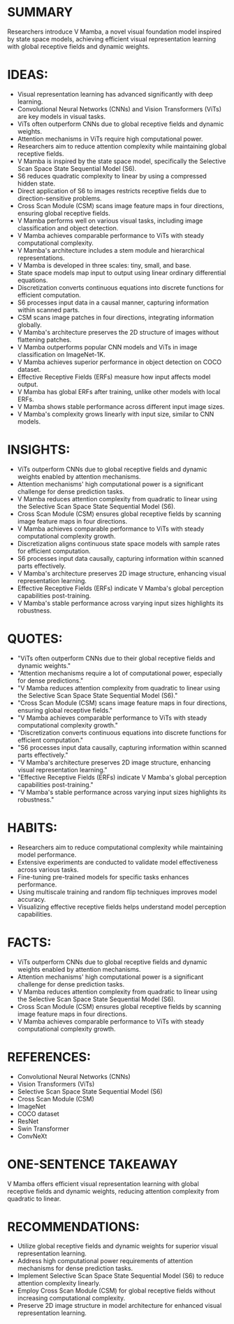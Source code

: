 # SUMMARY
Researchers introduce V Mamba, a novel visual foundation model inspired by state space models, achieving efficient visual representation learning with global receptive fields and dynamic weights.

# IDEAS:
- Visual representation learning has advanced significantly with deep learning.
- Convolutional Neural Networks (CNNs) and Vision Transformers (ViTs) are key models in visual tasks.
- ViTs often outperform CNNs due to global receptive fields and dynamic weights.
- Attention mechanisms in ViTs require high computational power.
- Researchers aim to reduce attention complexity while maintaining global receptive fields.
- V Mamba is inspired by the state space model, specifically the Selective Scan Space State Sequential Model (S6).
- S6 reduces quadratic complexity to linear by using a compressed hidden state.
- Direct application of S6 to images restricts receptive fields due to direction-sensitive problems.
- Cross Scan Module (CSM) scans image feature maps in four directions, ensuring global receptive fields.
- V Mamba performs well on various visual tasks, including image classification and object detection.
- V Mamba achieves comparable performance to ViTs with steady computational complexity.
- V Mamba's architecture includes a stem module and hierarchical representations.
- V Mamba is developed in three scales: tiny, small, and base.
- State space models map input to output using linear ordinary differential equations.
- Discretization converts continuous equations into discrete functions for efficient computation.
- S6 processes input data in a causal manner, capturing information within scanned parts.
- CSM scans image patches in four directions, integrating information globally.
- V Mamba's architecture preserves the 2D structure of images without flattening patches.
- V Mamba outperforms popular CNN models and ViTs in image classification on ImageNet-1K.
- V Mamba achieves superior performance in object detection on COCO dataset.
- Effective Receptive Fields (ERFs) measure how input affects model output.
- V Mamba has global ERFs after training, unlike other models with local ERFs.
- V Mamba shows stable performance across different input image sizes.
- V Mamba's complexity grows linearly with input size, similar to CNN models.

# INSIGHTS:
- ViTs outperform CNNs due to global receptive fields and dynamic weights enabled by attention mechanisms.
- Attention mechanisms' high computational power is a significant challenge for dense prediction tasks.
- V Mamba reduces attention complexity from quadratic to linear using the Selective Scan Space State Sequential Model (S6).
- Cross Scan Module (CSM) ensures global receptive fields by scanning image feature maps in four directions.
- V Mamba achieves comparable performance to ViTs with steady computational complexity growth.
- Discretization aligns continuous state space models with sample rates for efficient computation.
- S6 processes input data causally, capturing information within scanned parts effectively.
- V Mamba's architecture preserves 2D image structure, enhancing visual representation learning.
- Effective Receptive Fields (ERFs) indicate V Mamba's global perception capabilities post-training.
- V Mamba's stable performance across varying input sizes highlights its robustness.

# QUOTES:
- "ViTs often outperform CNNs due to their global receptive fields and dynamic weights."
- "Attention mechanisms require a lot of computational power, especially for dense predictions."
- "V Mamba reduces attention complexity from quadratic to linear using the Selective Scan Space State Sequential Model (S6)."
- "Cross Scan Module (CSM) scans image feature maps in four directions, ensuring global receptive fields."
- "V Mamba achieves comparable performance to ViTs with steady computational complexity growth."
- "Discretization converts continuous equations into discrete functions for efficient computation."
- "S6 processes input data causally, capturing information within scanned parts effectively."
- "V Mamba's architecture preserves 2D image structure, enhancing visual representation learning."
- "Effective Receptive Fields (ERFs) indicate V Mamba's global perception capabilities post-training."
- "V Mamba's stable performance across varying input sizes highlights its robustness."

# HABITS:
- Researchers aim to reduce computational complexity while maintaining model performance.
- Extensive experiments are conducted to validate model effectiveness across various tasks.
- Fine-tuning pre-trained models for specific tasks enhances performance.
- Using multiscale training and random flip techniques improves model accuracy.
- Visualizing effective receptive fields helps understand model perception capabilities.

# FACTS:
- ViTs outperform CNNs due to global receptive fields and dynamic weights enabled by attention mechanisms.
- Attention mechanisms' high computational power is a significant challenge for dense prediction tasks.
- V Mamba reduces attention complexity from quadratic to linear using the Selective Scan Space State Sequential Model (S6).
- Cross Scan Module (CSM) ensures global receptive fields by scanning image feature maps in four directions.
- V Mamba achieves comparable performance to ViTs with steady computational complexity growth.

# REFERENCES:
- Convolutional Neural Networks (CNNs)
- Vision Transformers (ViTs)
- Selective Scan Space State Sequential Model (S6)
- Cross Scan Module (CSM)
- ImageNet
- COCO dataset
- ResNet
- Swin Transformer
- ConvNeXt

# ONE-SENTENCE TAKEAWAY
V Mamba offers efficient visual representation learning with global receptive fields and dynamic weights, reducing attention complexity from quadratic to linear.

# RECOMMENDATIONS:
- Utilize global receptive fields and dynamic weights for superior visual representation learning.
- Address high computational power requirements of attention mechanisms for dense prediction tasks.
- Implement Selective Scan Space State Sequential Model (S6) to reduce attention complexity linearly.
- Employ Cross Scan Module (CSM) for global receptive fields without increasing computational complexity.
- Preserve 2D image structure in model architecture for enhanced visual representation learning.